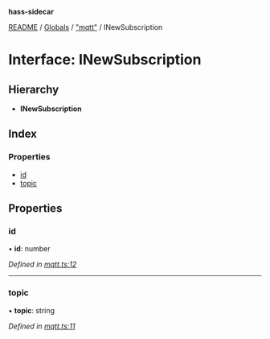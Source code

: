 **hass-sidecar**

[README](../README.md) / [Globals](../globals.md) / ["mqtt"](../modules/_mqtt_.md) / INewSubscription

# Interface: INewSubscription

## Hierarchy

* **INewSubscription**

## Index

### Properties

* [id](_mqtt_.inewsubscription.md#id)
* [topic](_mqtt_.inewsubscription.md#topic)

## Properties

### id

•  **id**: number

*Defined in [mqtt.ts:12](https://github.com/danitetus/hass-sidecar/blob/62f2674/src/mqtt.ts#L12)*

___

### topic

•  **topic**: string

*Defined in [mqtt.ts:11](https://github.com/danitetus/hass-sidecar/blob/62f2674/src/mqtt.ts#L11)*
